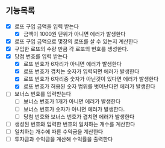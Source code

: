 ## 기능목록

- [x] 로또 구입 금액을 입력 받는다
  - [x] 금액이 1000원 단위가 아니면 에러가 발생한다
- [x] 로또 구입 금액으로 몇장의 로또를 살 수 있는지 계산한다
- [x] 구입한 로또의 수량 만큼 각 로또의 번호를 생성한다.
- [x] 당첨 번호를 입력 받는다
  - [x] 로또 번호가 6자리가 아니면 에러가 발생한다
  - [x] 로또 번호가 겹치는 숫자가 입력되면 에러가 발생한다
  - [x] 로또 번호가 6자리중 숫자가 아닌것이 있다면 에러가 발생한다
  - [x] 로또 번호가 허용된 숫자 범위를 벗어난다면 에러가 발생한다
- [ ] 보너스 번호를 입력받는다
  - [ ] 보너스 번호가 1개가 아니면 에러가 발생한다
  - [ ] 보너스 번호가 숫자가 아니면 에러가 발생한다.
  - [ ] 당첨 번호와 보너스 번호가 겹치면 에러가 발생한다
- [ ] 생성된 번호와 입력한 번호의 일치하는 개수를 계산한다
- [ ] 일치하는 개수에 따른 수익금을 계산한다
- [ ] 투자금과 수익금을 계산해 수익률을 출력한다
